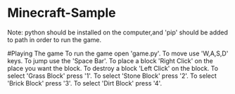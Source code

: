 # Minecraft-Sample

Note: python should be installed on the computer,and
     'pip' should be added to path in order to run the game.

#Playing The game
     To run the game open 'game.py'.
     To move use 'W,A,S,D' keys.
     To jump use the 'Space Bar'.
     To place a block 'Right Click' on the place you want the block.
     To destroy a block 'Left Click' on the block.
     To select 'Grass Block' press '1'.
     To select 'Stone Block' press '2'.
     To select 'Brick Block' press '3'.
     To select 'Dirt Block' press '4'.
